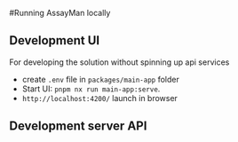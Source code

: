 #Running AssayMan locally

## Development UI

For developing the solution without spinning up api services

- create `.env` file in `packages/main-app` folder
- Start UI: `pnpm nx run main-app:serve`.
- `http://localhost:4200/` launch in browser

## Development server API
